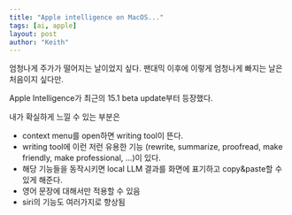 ```yaml
---
title: "Apple intelligence on MacOS..."
tags: [ai, apple]
layout: post
author: "Keith"
---
```


엄청나게 주가가 떨어지는 날이었지 싶다. 팬대믹 이후에 이렇게 엄청나게 빠지는 날은 처음이지 싶다만.

Apple Intelligence가 최근의 15.1 beta update부터 등장했다.

내가 확실하게 느낄 수 있는 부분은
- context menu를 open하면 writing tool이 뜬다.
- writing tool에 이런 저런 유용한 기능 (rewrite, summarize, proofread, make friendly, make professional, ...)이 있다.
- 해당 기능들을 동작시키면 local LLM 결과를 화면에 표기하고 copy&paste할 수 있게 해준다.
- 영어 문장에 대해서만 적용할 수 있음
- siri의 기능도 여러가지로 향상됨

